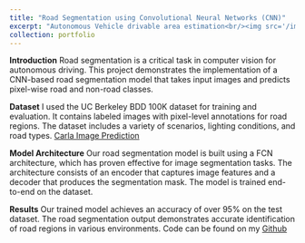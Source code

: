 ```yaml
---
title: "Road Segmentation using Convolutional Neural Networks (CNN)"
excerpt: "Autonomous Vehicle drivable area estimation<br/><img src='/images/Model_prediction.png'>"
collection: portfolio
---
```


**Introduction**
Road segmentation is a critical task in computer vision for autonomous driving. This project demonstrates the implementation of a CNN-based road segmentation model that takes input images and predicts pixel-wise road and non-road classes.

**Dataset**
I used the UC Berkeley BDD 100K dataset for training and evaluation. It contains labeled images with pixel-level annotations for road regions. The dataset includes a variety of scenarios, lighting conditions, and road types.
[Carla Image Prediction](Carla_Prediction.png)

**Model Architecture**
Our road segmentation model is built using a FCN architecture, which has proven effective for image segmentation tasks. The architecture consists of an encoder that captures image features and a decoder that produces the segmentation mask. The model is trained end-to-end on the dataset.

**Results**
Our trained model achieves an accuracy of over 95% on the test dataset. The road segmentation output demonstrates accurate identification of road regions in various environments.
Code can be found on my [Github](https://github.com/Lucifer2700/UCBerkley_Segmentation)
